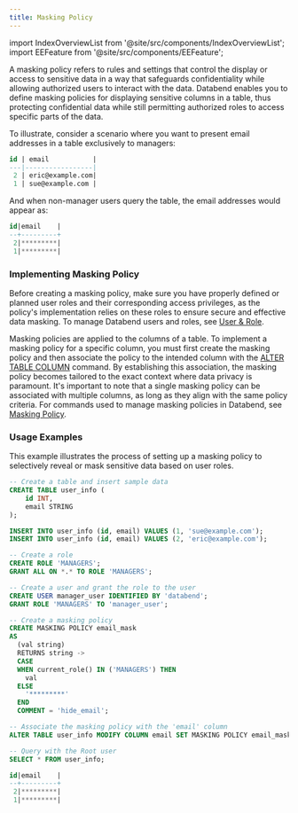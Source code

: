 ```yaml
---
title: Masking Policy
---
```

import IndexOverviewList from '@site/src/components/IndexOverviewList';
import EEFeature from '@site/src/components/EEFeature';

<EEFeature featureName='MASKING POLICY'/>

A masking policy refers to rules and settings that control the display or access to sensitive data in a way that safeguards confidentiality while allowing authorized users to interact with the data. Databend enables you to define masking policies for displaying sensitive columns in a table, thus protecting confidential data while still permitting authorized roles to access specific parts of the data.

To illustrate, consider a scenario where you want to present email addresses in a table exclusively to managers:

```sql
id | email           |
---|-----------------|
 2 | eric@example.com|
 1 | sue@example.com |
```

And when non-manager users query the table, the email addresses would appear as:

```sql
id|email    |
--+---------+
 2|*********|
 1|*********|
```

### Implementing Masking Policy

Before creating a masking policy, make sure you have properly defined or planned user roles and their corresponding access privileges, as the policy's implementation relies on these roles to ensure secure and effective data masking. To manage Databend users and roles, see [User & Role](/sql/sql-commands/ddl/user/).

Masking policies are applied to the columns of a table. To implement a masking policy for a specific column, you must first create the masking policy and then associate the policy to the intended column with the [ALTER TABLE COLUMN](/sql/sql-commands/ddl/table/alter-table-column) command. By establishing this association, the masking policy becomes tailored to the exact context where data privacy is paramount. It's important to note that a single masking policy can be associated with multiple columns, as long as they align with the same policy criteria. For commands used to manage masking policies in Databend, see [Masking Policy](/sql/sql-commands/ddl/mask-policy/).

### Usage Examples

This example illustrates the process of setting up a masking policy to selectively reveal or mask sensitive data based on user roles.

```sql
-- Create a table and insert sample data
CREATE TABLE user_info (
    id INT,
    email STRING
);

INSERT INTO user_info (id, email) VALUES (1, 'sue@example.com');
INSERT INTO user_info (id, email) VALUES (2, 'eric@example.com');

-- Create a role
CREATE ROLE 'MANAGERS';
GRANT ALL ON *.* TO ROLE 'MANAGERS';

-- Create a user and grant the role to the user
CREATE USER manager_user IDENTIFIED BY 'databend';
GRANT ROLE 'MANAGERS' TO 'manager_user';

-- Create a masking policy
CREATE MASKING POLICY email_mask
AS
  (val string)
  RETURNS string ->
  CASE
  WHEN current_role() IN ('MANAGERS') THEN
    val
  ELSE
    '*********'
  END
  COMMENT = 'hide_email';

-- Associate the masking policy with the 'email' column
ALTER TABLE user_info MODIFY COLUMN email SET MASKING POLICY email_mask;

-- Query with the Root user
SELECT * FROM user_info;

id|email    |
--+---------+
 2|*********|
 1|*********|
```